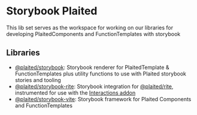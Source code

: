 # Storybook Plaited

This lib set serves as the workspace for working on our libraries for developing PlaitedComponents and FunctionTemplates with storybook

## Libraries

- [@plaited/storybook](storybook/README.md): Storybook renderer for PlaitedTemplate & FunctionTemplates plus utility functions to use with Plaited storybook stories and tooling
- [@plaited/storybook-rite](rite/README.md): Storybook integration for [@plaited/rite](https://github.com/plaited/rite), instrumented for use with the [Interactions addon](https://github.com/storybookjs/storybook/blob/next/code/addons/interactions/README.md)
- [@plaited/storybook-vite](storbook-vite/README.md): Storybook framework for Plaited Components and FunctionTemplates